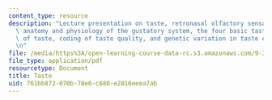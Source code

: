 ```yaml
---
content_type: resource
description: "Lecture presentation on taste, retronasal olfactory sensation, flavor,\
  \ anatomy and physiology of the gustatory system, the four basic tastes, the pleasures\
  \ of taste, coding of taste quality, and genetic variation in taste experience.\r\
  \n"
file: /media/https%3A/open-learning-course-data-rc.s3.amazonaws.com/9-35-sensation-and-perception-spring-2009/761bb872070b78e6c680e2816eeea7ab_MIT9_35s09_lec04_taste.pdf
file_type: application/pdf
resourcetype: Document
title: Taste
uid: 761bb872-070b-78e6-c680-e2816eeea7ab
---
```

